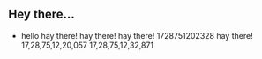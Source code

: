 ## Hey there...
- hello
hay there!
hay there!
hay there!
 1728751202328
hay there!
 17,28,75,12,20,057
 17,28,75,12,32,871